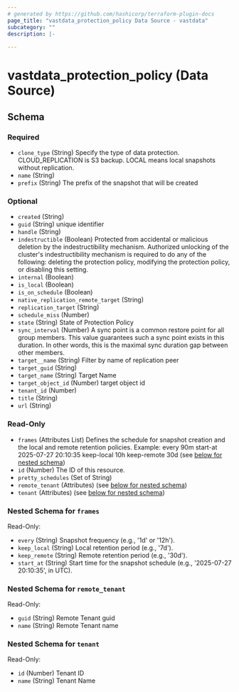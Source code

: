 ```yaml
---
# generated by https://github.com/hashicorp/terraform-plugin-docs
page_title: "vastdata_protection_policy Data Source - vastdata"
subcategory: ""
description: |-
  
---
```


# vastdata_protection_policy (Data Source)





<!-- schema generated by tfplugindocs -->
## Schema

### Required

- `clone_type` (String) Specify the type of data protection. CLOUD_REPLICATION is S3 backup. LOCAL means local snapshots without replication.
- `name` (String)
- `prefix` (String) The prefix of the snapshot that will be created

### Optional

- `created` (String)
- `guid` (String) unique identifier
- `handle` (String)
- `indestructible` (Boolean) Protected from accidental or malicious deletion by the indestructibility mechanism. Authorized unlocking of the cluster's indestructibility mechanism is required to do any of the following: deleting the protection policy, modifying the protection policy, or disabling this setting.
- `internal` (Boolean)
- `is_local` (Boolean)
- `is_on_schedule` (Boolean)
- `native_replication_remote_target` (String)
- `replication_target` (String)
- `schedule_miss` (Number)
- `state` (String) State of Protection Policy
- `sync_interval` (Number) A sync point is a common restore point for all group members. This value guarantees such a sync point exists in this duration. In other words, this is the maximal sync duration gap between other members.
- `target__name` (String) Filter by name of replication peer
- `target_guid` (String)
- `target_name` (String) Target Name
- `target_object_id` (Number) target object id
- `tenant_id` (Number)
- `title` (String)
- `url` (String)

### Read-Only

- `frames` (Attributes List) Defines the schedule for snapshot creation and the local and remote retention policies. Example: every 90m start-at 2025-07-27 20:10:35 keep-local 10h keep-remote 30d (see [below for nested schema](#nestedatt--frames))
- `id` (Number) The ID of this resource.
- `pretty_schedules` (Set of String)
- `remote_tenant` (Attributes) (see [below for nested schema](#nestedatt--remote_tenant))
- `tenant` (Attributes) (see [below for nested schema](#nestedatt--tenant))

<a id="nestedatt--frames"></a>
### Nested Schema for `frames`

Read-Only:

- `every` (String) Snapshot frequency (e.g., '1d' or '12h').
- `keep_local` (String) Local retention period (e.g., '7d').
- `keep_remote` (String) Remote retention period (e.g., '30d').
- `start_at` (String) Start time for the snapshot schedule (e.g., '2025-07-27 20:10:35', in UTC).


<a id="nestedatt--remote_tenant"></a>
### Nested Schema for `remote_tenant`

Read-Only:

- `guid` (String) Remote Tenant guid
- `name` (String) Remote Tenant name


<a id="nestedatt--tenant"></a>
### Nested Schema for `tenant`

Read-Only:

- `id` (Number) Tenant ID
- `name` (String) Tenant Name
